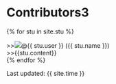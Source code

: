 
# Contributors3

{% for stu in site.stu %}
<div>
 <span>&gt;&gt;<img src="{{ stu.image }}" >@{{ stu.user }} ({{ stu.name }})</span>
 
 <div id="my">&gt;&gt;{{stu.content}}</div>
</div>
<style>
 #my p {
  display: inline;
  margin-left: 2em;
 }
</style>
{% endfor %}

Last updated: {{ site.time }}
